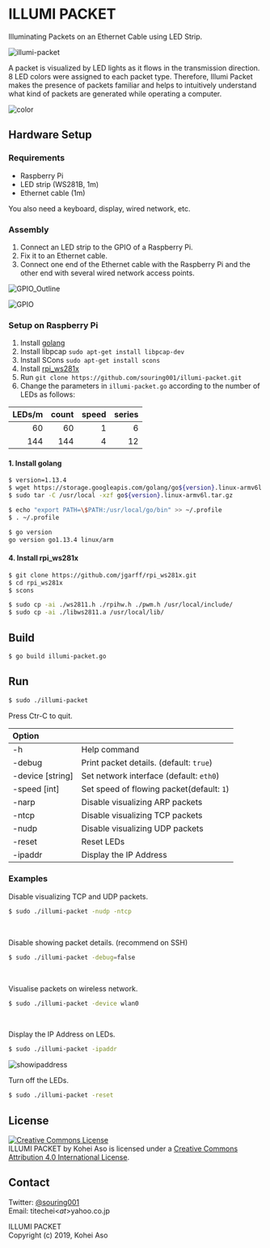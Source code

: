 # ILLUMI PACKET

Illuminating Packets on an Ethernet Cable using LED Strip.

![illumi-packet](https://user-images.githubusercontent.com/29009733/70907987-8ab66000-204d-11ea-86e2-09a34d7c557a.jpg)

A packet is visualized by LED lights as it flows in the transmission direction.
8 LED colors were assigned to each packet type.
Therefore, Illumi Packet makes the presence of packets familiar and helps to intuitively understand what kind of packets are generated while operating a computer.

![color](https://user-images.githubusercontent.com/29009733/71455676-786cbc80-27d9-11ea-980c-99a22d31696f.png)

## Hardware Setup

### Requirements

* Raspberry Pi
* LED strip (WS281B, 1m)
* Ethernet cable (1m)

You also need a keyboard, display, wired network, etc.

### Assembly

1. Connect an LED strip to the GPIO of a Raspberry Pi.
2. Fix it to an Ethernet cable.
3. Connect one end of the Ethernet cable with the Raspberry Pi and the other end with several wired network access points.

![GPIO_Outline](https://user-images.githubusercontent.com/29009733/71317350-aba20980-24c2-11ea-8a59-47388f5b2d73.png)

![GPIO](https://user-images.githubusercontent.com/29009733/70908199-f7315f00-204d-11ea-9cb0-256967c7ca5e.png)


### Setup on Raspberry Pi

1. Install [golang](https://golang.org/doc/install#install)
2. Install libpcap `sudo apt-get install libpcap-dev`
3. Install SCons `sudo apt-get install scons`
4. Install [rpi_ws281x](https://github.com/jgarff/rpi_ws281x)
5. Run `git clone https://github.com/souring001/illumi-packet.git`
6. Change the parameters in `illumi-packet.go` according to the number of LEDs as follows:

| LEDs/m | count | speed | series |
| ------:| -----:| -----:| ------:|
|60      |    60 |      1 |     6 |
|144     |   144 |      4 |    12 |


#### 1. Install golang

```sh
$ version=1.13.4
$ wget https://storage.googleapis.com/golang/go${version}.linux-armv6l.tar.gz
$ sudo tar -C /usr/local -xzf go${version}.linux-armv6l.tar.gz

$ echo "export PATH=\$PATH:/usr/local/go/bin" >> ~/.profile
$ . ~/.profile

$ go version
go version go1.13.4 linux/arm
```

#### 4. Install rpi_ws281x

```sh
$ git clone https://github.com/jgarff/rpi_ws281x.git
$ cd rpi_ws281x
$ scons

$ sudo cp -ai ./ws2811.h ./rpihw.h ./pwm.h /usr/local/include/
$ sudo cp -ai ./libws2811.a /usr/local/lib/
```

## Build

```sh
$ go build illumi-packet.go
```

## Run

```sh
$ sudo ./illumi-packet
```

Press Ctr-C to quit.

|Option||
|:-|:-|
|-h|Help command|
|-debug |Print packet details. (default: `true`)|
|-device [string]|Set network interface (default: `eth0`)|
|-speed [int]|Set speed of flowing packet(default: `1`)|
|-narp|Disable visualizing ARP packets|
|-ntcp|Disable visualizing TCP packets|
|-nudp|Disable visualizing UDP packets|
|-reset|Reset LEDs|
|-ipaddr|Display the IP Address|

### Examples

Disable visualizing TCP and UDP packets.
```sh
$ sudo ./illumi-packet -nudp -ntcp
```

<br>

Disable showing packet details. (recommend on SSH)

```sh
$ sudo ./illumi-packet -debug=false
```

<br>

Visualise packets on wireless network.
```sh
$ sudo ./illumi-packet -device wlan0
```

<br>

Display the IP Address on LEDs.
```sh
$ sudo ./illumi-packet -ipaddr
```
![showipaddress](https://user-images.githubusercontent.com/29009733/70908359-5e4f1380-204e-11ea-9187-a2d385c9f300.JPG)

Turn off the LEDs.
```sh
$ sudo ./illumi-packet -reset
```

## License

<a rel="license" href="http://creativecommons.org/licenses/by/4.0/"><img alt="Creative Commons License" style="border-width:0" src="https://i.creativecommons.org/l/by/4.0/88x31.png" /></a><br /><span xmlns:dct="http://purl.org/dc/terms/" property="dct:title">ILLUMI PACKET</span> by <span xmlns:cc="http://creativecommons.org/ns#" property="cc:attributionName">Kohei Aso</span> is licensed under a <a rel="license" href="http://creativecommons.org/licenses/by/4.0/">Creative Commons Attribution 4.0 International License</a>.

## Contact

Twitter: [@souring001](https://twitter.com/souring001)
<br>Email: titechei\<_at_\>yahoo.co.jp


ILLUMI PACKET
<br />Copyright (c) 2019, Kohei Aso
